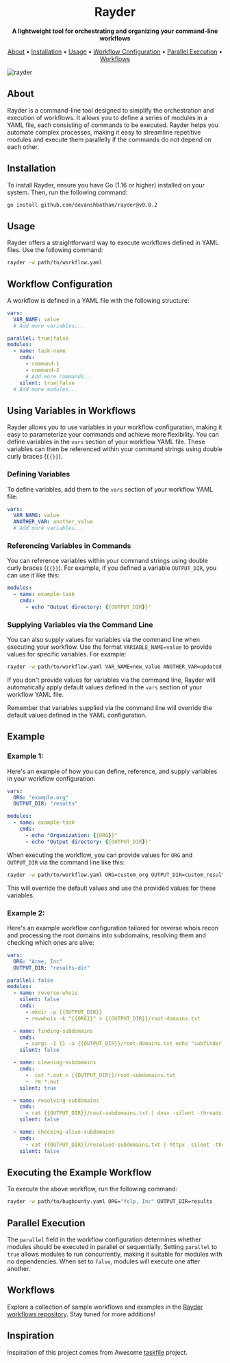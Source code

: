 <h1 align="center">
  Rayder
</h1>

<p align="center">
  <strong>A lightweight tool for orchestrating and organizing your command-line workflows</strong>
</p>

<p align="center">
  <a href="#about">About</a> •
  <a href="#installation">Installation</a> •
  <a href="#usage">Usage</a> •
  <a href="#workflow-configuration">Workflow Configuration</a> •
  <a href="#parallel-execution">Parallel Execution</a> •
  <a href="#workflows">Workflows</a>
</p>

![rayder](https://github.com/devanshbatham/rayder/blob/main/static/banner.png?raw=true)


## About

Rayder is a command-line tool designed to simplify the orchestration and execution of workflows. It allows you to define a series of modules in a YAML file, each consisting of commands to be executed. Rayder helps you automate complex processes, making it easy to streamline repetitive modules and execute them parallelly if the commands do not depend on each other.

## Installation

To install Rayder, ensure you have Go (1.16 or higher) installed on your system. Then, run the following command:

```sh
go install github.com/devanshbatham/rayder@v0.0.2
```

## Usage

Rayder offers a straightforward way to execute workflows defined in YAML files. Use the following command:

```sh
rayder -w path/to/workflow.yaml
```

## Workflow Configuration

A workflow is defined in a YAML file with the following structure:

```yaml
vars:
  VAR_NAME: value
  # Add more variables...

parallel: true|false
modules:
  - name: task-name
    cmds:
      - command-1
      - command-2
      # Add more commands...
    silent: true|false
  # Add more modules...
```

## Using Variables in Workflows

Rayder allows you to use variables in your workflow configuration, making it easy to parameterize your commands and achieve more flexibility. You can define variables in the `vars` section of your workflow YAML file. These variables can then be referenced within your command strings using double curly braces (`{{}}`).

### Defining Variables

To define variables, add them to the `vars` section of your workflow YAML file:

```yaml
vars:
  VAR_NAME: value
  ANOTHER_VAR: another_value
  # Add more variables...
```

### Referencing Variables in Commands

You can reference variables within your command strings using double curly braces (`{{}}`). For example, if you defined a variable `OUTPUT_DIR`, you can use it like this:

```yaml
modules:
  - name: example-task
    cmds:
      - echo "Output directory: {{OUTPUT_DIR}}"
```

### Supplying Variables via the Command Line

You can also supply values for variables via the command line when executing your workflow. Use the format `VARIABLE_NAME=value` to provide values for specific variables. For example:

```sh
rayder -w path/to/workflow.yaml VAR_NAME=new_value ANOTHER_VAR=updated_value
```

If you don't provide values for variables via the command line, Rayder will automatically apply default values defined in the `vars` section of your workflow YAML file.

Remember that variables supplied via the command line will override the default values defined in the YAML configuration.

## Example

### Example 1: 

Here's an example of how you can define, reference, and supply variables in your workflow configuration:

```yaml
vars:
  ORG: "example.org"
  OUTPUT_DIR: "results"

modules:
  - name: example-task
    cmds:
      - echo "Organization: {{ORG}}"
      - echo "Output directory: {{OUTPUT_DIR}}"
```

When executing the workflow, you can provide values for `ORG` and `OUTPUT_DIR` via the command line like this:

```sh
rayder -w path/to/workflow.yaml ORG=custom_org OUTPUT_DIR=custom_results_dir
```

This will override the default values and use the provided values for these variables.




### Example 2: 

Here's an example workflow configuration tailored for reverse whois recon and processing the root domains into subdomains, resolving them and checking which ones are alive:

```yaml
vars:
  ORG: "Acme, Inc"
  OUTPUT_DIR: "results-dir"

parallel: false
modules:
  - name: reverse-whois
    silent: false
    cmds:
      - mkdir -p {{OUTPUT_DIR}}
      - revwhoix -k "{{ORG}}" > {{OUTPUT_DIR}}/root-domains.txt

  - name: finding-subdomains
    cmds:
      - xargs -I {} -a {{OUTPUT_DIR}}/root-domains.txt echo "subfinder -d {} -o {}.out" | quaithe -workers 30 
    silent: false

  - name: cleaning-subdomains
    cmds:
      -  cat *.out > {{OUTPUT_DIR}}/root-subdomains.txt
      -  rm *.out
    silent: true

  - name: resolving-subdomains
    cmds:
      - cat {{OUTPUT_DIR}}/root-subdomains.txt | dnsx -silent -threads 100 -o {{OUTPUT_DIR}}/resolved-subdomains.txt
    silent: false

  - name: checking-alive-subdomains
    cmds:
      - cat {{OUTPUT_DIR}}/resolved-subdomains.txt | httpx -silent -threads 1000 -o {{OUTPUT_DIR}}/alive-subdomains.txt
    silent: false
```

## Executing the Example Workflow

To execute the above workflow, run the following command:

```sh
rayder -w path/to/bugbounty.yaml ORG="Yelp, Inc" OUTPUT_DIR=results
```

## Parallel Execution

The `parallel` field in the workflow configuration determines whether modules should be executed in parallel or sequentially. Setting `parallel` to `true` allows modules to run concurrently, making it suitable for modules with no dependencies. When set to `false`, modules will execute one after another.

## Workflows

Explore a collection of sample workflows and examples in the [Rayder workflows repository](https://github.com/yourusername/workflow-runner-workflows). Stay tuned for more additions!

## Inspiration
Inspiration of this project comes from Awesome [taskfile](https://taskfile.dev/) project. 
